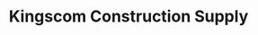 ---
title: "Kingscom Construction Supply"
url: /tagaytay/kingscom-construction-supply/
shop: Baumarkt
---